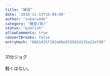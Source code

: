 ```yaml
---
title: "練習"
date: '2018-11-13T16:08:00'
author: "subaru44k"
category: "練習(弱)"
status: "publish"
allowComments: true
convertBreaks: false
entryHash: "8861425f102e88e5555014135a22e748"
---
```

31分ジョグ<br>
<br>
軽くはない。
